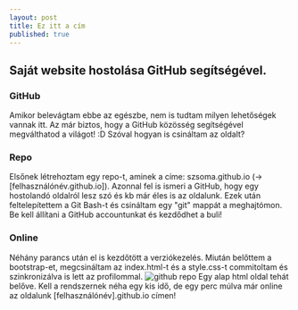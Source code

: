 ```yaml
---
layout: post
title: Ez itt a cím
published: true
---
```


## Saját website hostolása GitHub segítségével.

### GitHub
Amikor belevágtam ebbe az egészbe, nem is tudtam milyen lehetőségek vannak itt. Az már biztos, hogy a GitHub közösség
segítségével megválthatod a világot! :D
Szóval hogyan is csináltam az oldalt?

### Repo
Elsőnek létrehoztam egy repo-t, aminek a címe: szsoma.github.io (-> [felhasználónév.github.io]). Azonnal fel is ismeri a GitHub, hogy egy hostolandó
oldalról lesz szó és kb már éles is az oldalunk.
Ezek után feltelepítettem a Git Bash-t és csináltam egy "git" mappát a meghajtómon. Be kell állítani a GitHub accountunkat 
és kezdődhet a buli!

### Online
Néhány parancs után el is kezdőtött a verziókezelés. Miután belőttem a bootstrap-et, megcsináltam az index.html-t és a style.css-t 
commitoltam és szinkronizálva is lett az profilommal.
![github repo](https://lh5.googleusercontent.com/_K7q-R8dSko87fBB3Xqn7FPc_ahThSKWIAHhOUNXDs0kEUC5huUQbs1-DZwKnE9LuiWwsMzUWXMP9W0=w1920-h988-rw)
Egy alap html oldal tehát belőve. Kell a rendszernek néha egy kis idő, de egy perc múlva már online az oldalunk [felhasználónév].github.io címen!
